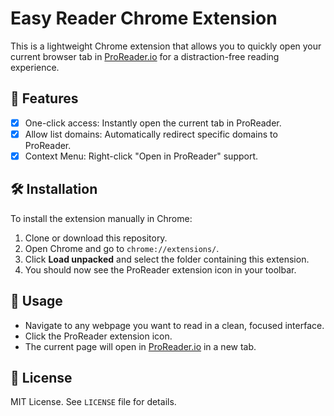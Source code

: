 # Easy Reader Chrome Extension

This is a lightweight Chrome extension that allows you to quickly open your current browser tab in [ProReader.io](https://proreader.io) for a distraction-free reading experience.

## 🚀 Features

- [x] One-click access: Instantly open the current tab in ProReader.
- [X] Allow list domains: Automatically redirect specific domains to ProReader.
- [X] Context Menu: Right-click "Open in ProReader" support.

## 🛠 Installation

To install the extension manually in Chrome:

1. Clone or download this repository.
2. Open Chrome and go to `chrome://extensions/`.
3. Click **Load unpacked** and select the folder containing this extension.
4. You should now see the ProReader extension icon in your toolbar.

## 🧠 Usage

- Navigate to any webpage you want to read in a clean, focused interface.
- Click the ProReader extension icon.
- The current page will open in [ProReader.io](https://proreader.io) in a new tab.

## 📄 License

MIT License. See `LICENSE` file for details.
